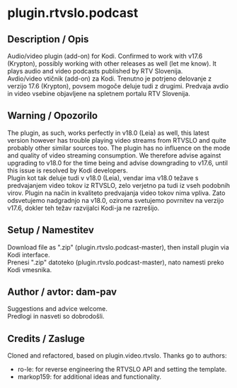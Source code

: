 # plugin.rtvslo.podcast
## Description / Opis ##

Audio/video plugin (add-on) for Kodi. Confirmed to work with v17.6 (Krypton), possibly working with other releases as well (let me know). It plays audio and video podcasts published by RTV Slovenija.  
Avdio/video vtičnik (add-on) za Kodi. Trenutno je potrjeno delovanje z verzijo 17.6 (Krypton), povsem mogoče deluje tudi z drugimi. Predvaja avdio in video vsebine objavljene na spletnem portalu RTV Slovenija.

## Warning / Opozorilo ##
The plugin, as such, works perfectly in v18.0 (Leia) as well, this latest version however has trouble playing video streams from RTVSLO and quite probably other similar sources too. The plugin has no influence on the mode and quality of video streaming consumption. We therefore advise against upgrading to v18.0 for the time being and advise downgrading to v17.6, until this issue is resolved by Kodi developers.  
Plugin kot tak deluje tudi v v18.0 (Leia), vendar ima v18.0 težave s predvajanjem video tokov iz RTVSLO, zelo verjetno pa tudi iz vseh podobnih virov. Plugin na način in kvaliteto predvajanja video tokov nima vpliva. Zato odsvetujemo nadgradnjo na v18.0, oziroma svetujemo povrnitev na verzijo v17.6, dokler teh težav razvijalci Kodi-ja ne razrešijo.

## Setup / Namestitev ##
Download file as ".zip" (plugin.rtvslo.podcast-master), then install plugin via Kodi interface.  
Prenesi ".zip" datoteko (plugin.rtvslo.podcast-master), nato namesti preko Kodi vmesnika.

## Author / avtor: dam-pav ##
Suggestions and advice welcome.  
Predlogi in nasveti so dobrodošli.

## Credits / Zasluge ##
Cloned and refactored, based on plugin.video.rtvslo. Thanks go to authors:
- ro-le: for reverse engineering the RTVSLO API and setting the template.  
- markop159: for additional ideas and functionality.
